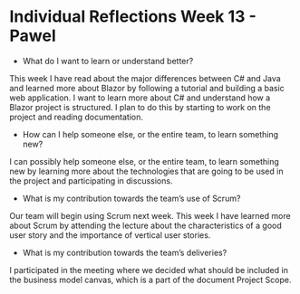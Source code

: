 # Individual Reflections Week 13 - Pawel

* What do I want to learn or understand better?

This week I have read about the major differences between C# and Java and learned more about Blazor by following a tutorial and building a basic web application. I want to learn more about C# and understand how a Blazor project is structured. I plan to do this by starting to work on the project and reading documentation.

* How can I help someone else, or the entire team, to learn something new?

I can possibly help someone else, or the entire team, to learn something new by learning more about the technologies that are going to be used in the project and participating in discussions.

* What is my contribution towards the team’s use of Scrum?

Our team will begin using Scrum next week. This week I have learned more about Scrum by attending the lecture about the characteristics of a good user story and the importance of vertical user stories.

* What is my contribution towards the team’s deliveries?

I participated in the meeting where we decided what should be included in the business model canvas, which is a part of the document Project Scope.
